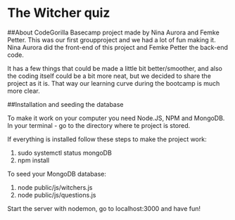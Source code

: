 # The Witcher quiz
##About
CodeGorilla Basecamp project made by Nina Aurora and Femke Petter. This was our first groupproject and we had a lot of fun making it. Nina Aurora did the front-end of this project and Femke Petter the back-end code. 

It has a few things that could be made a little bit better/smoother, and also the coding itself could be a bit more neat, but we decided to share the project as it is. That way our learning curve during the bootcamp is much more clear.

##Installation and seeding the database

To make it work on your computer you need Node.JS, NPM and MongoDB. In your terminal - go to the directory where te project is stored. 

If everything is installed follow these steps to make the project work:
1. sudo systemctl status mongoDB
2. npm install

To seed your MongoDB database:
1. node public/js/witchers.js
2. node public/js/questions.js

Start the server with nodemon, go to localhost:3000 and have fun!
